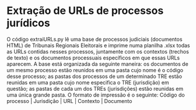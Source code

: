 # Extração de URLs de processos jurídicos

O código extraiURLs.py lê uma base de processos judiciais (documentos HTML) de Tribunais Regionais Eleitorais e imprime numa planilha .xlsx todas as URLs contidas nesses processos, juntamente com os contextos (trechos de texto) e os documentos processuais específicos em que essas URLs aparecem. A base está organizada da seguinte maneira: os documentos de um mesmo processo estão reunidos em uma pasta cujo nome é o código desse processo; as pastas dos processos de um determinado TRE estão reunidas em uma pasta cujo nome especifica o TRE (jurisdição) em questão; as pastas de cada um dos TREs (jurisdições) estão reunidas em uma única grande pasta.
O  formato de impressão é o seguinte:
Código do processo | Jurisdição | URL | Contexto | Documento
